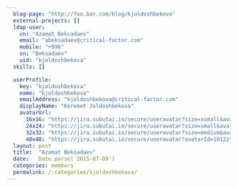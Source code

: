 ```yaml
---
  blog-page: "http://foo.bar.com/blog/kjoldoshbekova"
  external-projects: []
  ldap-user: 
    cn: "Azamat Beksadaev"
    email: "abeksadaev@critical-factor.com"
    mobile: "+996"
    sn: "Beksadaev"
    uid: "kjoldoshbekova"
  skills: []

  userProfile: 
    key: "kjoldoshbekova"
    name: "kjoldoshbekova"
    emailAddress: "kjoldoshbekova@critical-factor.com"
    displayName: "Keremet Joldoshbekova"
    avatarUrl: 
      16x16: "https://jira.subutai.io/secure/useravatar?size=xsmall&avatarId=10122"
      24x24: "https://jira.subutai.io/secure/useravatar?size=small&avatarId=10122"
      32x32: "https://jira.subutai.io/secure/useravatar?size=medium&avatarId=10122"
      48x48: "https://jira.subutai.io/secure/useravatar?avatarId=10122"
  layout: post
  title:  "Azamat Beksadaev"
  date:   Date.parse('2015-07-09')
  categories: members
  permalink: /:categories/kjoldoshbekova/
---
```

